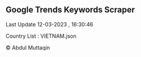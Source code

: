 

## Google Trends Keywords Scraper 
 
Last Update 12-03-2023 , 16:30:46

Country List :
VIETNAM.json



© Abdul Muttaqin 
